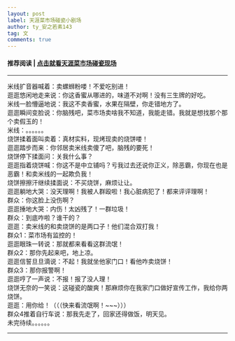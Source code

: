 ```yaml
---
layout: post
label: 天涯菜市场碰瓷小剧场
author: ty_安之若素143
tag: 文
comments: true
---
```

#### 推荐阅读 | [点击就看天涯菜市场碰瓷现场](http://bbs.tianya.cn/post-funinfo-7747989-1.shtml) 
---

米线扩音器喊着：卖螺蛳粉喽！不爱吃别进！
<br>逛逛悠闲地走来说：你这香蜜从哪进的，味道不对啊！没有三生牌的好吃。
<br>米线一脸懵逼地说：我这不卖香蜜，水果在隔壁，你走错地方了。
<br>逛逛瞬间变脸说：你脑残吧，菜市场卖啥我不知道，我能走错。我就是想找那个那个卖假玉的！
<br>米线：。。。。。。
<br>烧饼揉着面叫卖着：真材实料，现烤现卖的烧饼喽！
<br>逛逛踏步而来：你邻居卖米线卖傻了吧，脑残的要死！
<br>烧饼停下揉面问：关我什么事？
<br>逛逛指着烧饼喊：你这不是中立铺吗？亏我过去还说你正义，除恶霸，你现在也是恶霸！和卖米线的一起欺负我！
<br>烧饼擦擦汗继续揉面说：不买烧饼，麻烦让让。
<br>逛逛躺地大哭：没天理啊！我被人群殴啦！我心脏病犯了！都来评评理啊！
<br>群众：你这脸上没伤啊？
<br>逛逛捶地大哭：内伤！太凶残了！一群垃圾！
<br>群众：到底咋啦？谁干的？
<br>逛逛：卖米线的和卖烧饼的是两口子！他们混合双打我！
<br>群众1：菜市场有监控的！
<br>逛逛眼珠一转说：那就都来看看这群流氓！
<br>群众2：那你先起来吧，地上凉。
<br>逛逛信誓旦旦滴说：不起！我就坐他家门口！看他咋卖烧饼！
<br>群众3：那你报警啊！
<br>逛逛哼了一声说：不报！报了没人理！
<br>烧饼无奈的一笑说：这碰瓷的酸爽！那麻烦你在我家门口做好宣传工作，我给你两烧饼。
<br>逛逛：用你给！（（（快来看流氓啊！~~~）））
<br>群众4推着自行车说：那我先走了，回家还得做饭，明天见。
<br>未完待续。。。。。。

---
    
   